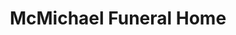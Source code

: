 ---
title: "McMichael Funeral Home"
url: /benton/mcmichael-funeral-home/
shop: funeral directors
---